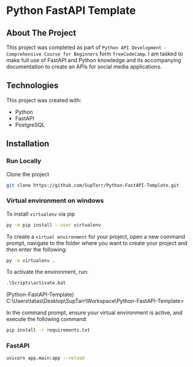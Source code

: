 # Python FastAPI Template

## About The Project

This project was completed as part of `Python API Development - Comprehensive Course for Beginners` form `freeCodeCamp`. I am tasked to make full use of FastAPI and Python knowledge and its accompanying documentation to create an APIs for social media applications.

## Technologies

This project was created with:

- Python
- FastAPI
- PostgreSQL

## Installation

### Run Locally

Clone the project

```sh
git clone https://github.com/SupTarr/Python-FastAPI-Template.git
```

### Virtual environment on windows

To install `virtualenv` via pip

```cmd
py -m pip install --user virtualenv
```

To create a `virtual environment` for your project, open a new command prompt, navigate to the folder where you want to create your project and then enter the following:

```cmd
py -m virtualenv .
```

To activate the environment, run:

```cmd
.\Scripts\activate.bat
```

(Python-FastAPI-Template) C:\Users\tatas\Desktop\SupTarr\Workspace\Python-FastAPI-Template>

In the command prompt, ensure your virtual environment is active, and execute the following command:

```cmd
pip install -r requirements.txt
```

### FastAPI

```cmd
uvicorn app.main:app --reload
```

